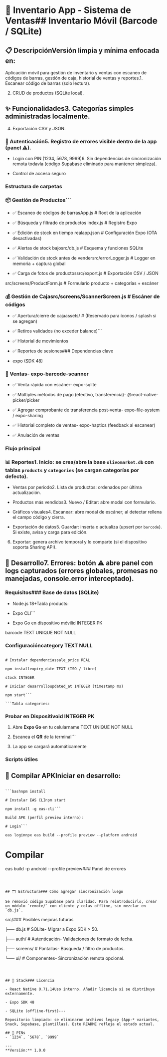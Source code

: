 # 📱 Inventario App - Sistema de Ventas## Inventario Móvil (Barcode / SQLite)



## 📋 DescripciónVersión limpia y mínima enfocada en:

Aplicación móvil para gestión de inventario y ventas con escaneo de códigos de barras, gestión de caja, historial de ventas y reportes.1. Escanear código de barras (solo lectura).

2. CRUD de productos (SQLite local).

## ✨ Funcionalidades3. Categorías simples administradas localmente.

4. Exportación CSV y JSON.

### 🔐 Autenticación5. Registro de errores visible dentro de la app (panel ⚠️).

- Login con PIN (1234, 5678, 9999)6. Sin dependencias de sincronización remota todavía (código Supabase eliminado para mantener simpleza).

- Control de acceso seguro

### Estructura de carpetas

### 📦 Gestión de Productos```

- ✅ Escaneo de códigos de barrasApp.js                # Root de la aplicación

- ✅ Búsqueda y filtrado de productos  index.js              # Registro Expo

- ✅ Edición de stock en tiempo realapp.json              # Configuración Expo (OTA desactivadas)

- ✅ Alertas de stock bajosrc/db.js             # Esquema y funciones SQLite

- ✅ Validación de stock antes de vendersrc/errorLogger.js    # Logger en memoria + captura global

- ✅ Carga de fotos de productossrc/export.js         # Exportación CSV / JSON

src/screens/ProductForm.js   # Formulario producto + categorías + escáner

### 💰 Gestión de Cajasrc/screens/ScannerScreen.js # Escáner de códigos

- ✅ Apertura/cierre de cajaassets/               # (Reservado para íconos / splash si se agregan)

- ✅ Retiros validados (no exceder balance)```

- ✅ Historial de movimientos

- ✅ Reportes de sesiones### Dependencias clave

- expo (SDK 48)

### 🛒 Ventas- expo-barcode-scanner

- ✅ Venta rápida con escáner- expo-sqlite

- ✅ Múltiples métodos de pago (efectivo, transferencia)- @react-native-picker/picker

- ✅ Agregar comprobante de transferencia post-venta- expo-file-system / expo-sharing

- ✅ Historial completo de ventas- expo-haptics (feedback al escanear)

- ✅ Anulación de ventas

### Flujo principal

### 📊 Reportes1. Inicio: se crea/abre la base `olivomarket.db` con tablas `products` y `categories` (se cargan categorías por defecto).

- Ventas por período2. Lista de productos: ordenados por última actualización.

- Productos más vendidos3. Nuevo / Editar: abre modal con formulario.

- Gráficos visuales4. Escanear: abre modal de escáner; al detectar rellena el campo código y cierra.

- Exportación de datos5. Guardar: inserta o actualiza (upsert por `barcode`). Si existe, avisa y carga para edición.

6. Exportar: genera archivo temporal y lo comparte (si el dispositivo soporta Sharing API).

## 🚀 Desarrollo7. Errores: botón ⚠️ abre panel con logs capturados (errores globales, promesas no manejadas, console.error interceptado).



### Requisitos### Base de datos (SQLite)

- Node.js 18+Tabla products:

- Expo CLI```

- Expo Go en dispositivo móvilid INTEGER PK

barcode TEXT UNIQUE NOT NULL

### Configuracióncategory TEXT NULL

```bashpurchase_price REAL

# Instalar dependenciassale_price REAL

npm installexpiry_date TEXT (ISO / libre)

stock INTEGER

# Iniciar desarrolloupdated_at INTEGER (timestamp ms)

npm start```

```Tabla categories:

```

### Probar en Dispositivoid INTEGER PK

1. Abre **Expo Go** en tu celularname TEXT UNIQUE NOT NULL

2. Escanea el **QR** de la terminal```

3. La app se cargará automáticamente

### Scripts útiles

## 📱 Compilar APKIniciar en desarrollo:

```

```bashnpm install

# Instalar EAS CLInpm start

npm install -g eas-cli```

Build APK (perfil preview interno):

# Login```

eas loginnpx eas build --profile preview --platform android

```

# Compilar

eas build -p android --profile preview### Panel de errores

```Cada entrada contiene: timestamp, contexto (ej: product_save, categories_load, global) y mensaje. Máximo 150 registros en memoria.



## 🗂️ Estructura### Cómo agregar sincronización luego

Se removió código Supabase para claridad. Para reintroducirlo, crear un módulo `remote/` con cliente y colas offline, sin mezclar en `db.js`.

```

src/### Posibles mejoras futuras

├── db.js                  # SQLite- Migrar a Expo SDK > 50.

├── auth/                  # Autenticación- Validaciones de formato de fecha.

├── screens/               # Pantallas- Búsqueda / filtro de productos.

└── ui/                    # Componentes- Sincronización remota opcional.

```- Tests automatizados (Jest) para helpers de export y DB.



## 🔧 Stack### Licencia

- React Native 0.71.14Uso interno. Añadir licencia si se distribuye externamente.

- Expo SDK 48

- SQLite (offline-first)---

Repositorio limpiado: se eliminaron archivos legacy (App-* variantes, Snack, Supabase, plantillas). Este README refleja el estado actual.

## 📝 PINs
- `1234`, `5678`, `9999`

---
**Versión:** 1.0.0
